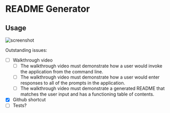 # README Generator


## Usage
![screenshot](./assets/readme-generator-walkthrough.gif)


Outstanding issues:
- [ ] Walkthrough video
    - [ ] The walkthrough video must demonstrate how a user would invoke the application from the command line.
    - [ ] The walkthrough video must demonstrate how a user would enter responses to all of the prompts in the application.
    - [ ] The walkthrough video must demonstrate a generated README that matches the user input and has a functioning table of contents.
- [x] Github shortcut
- [ ] Tests?